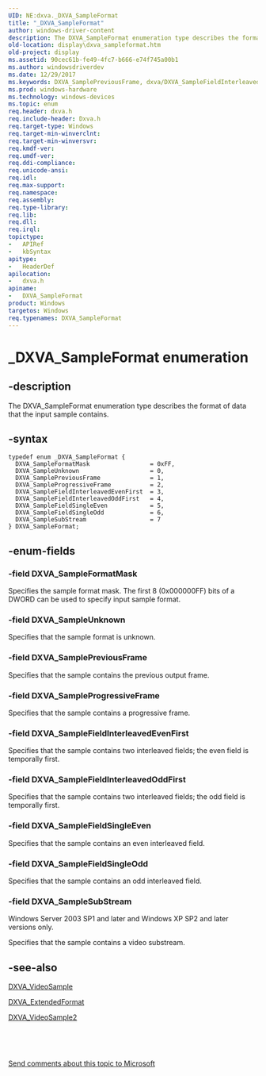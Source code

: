 ```yaml
---
UID: NE:dxva._DXVA_SampleFormat
title: "_DXVA_SampleFormat"
author: windows-driver-content
description: The DXVA_SampleFormat enumeration type describes the format of data that the input sample contains.
old-location: display\dxva_sampleformat.htm
old-project: display
ms.assetid: 90cec61b-fe49-4fc7-b666-e74f745a00b1
ms.author: windowsdriverdev
ms.date: 12/29/2017
ms.keywords: DXVA_SamplePreviousFrame, dxva/DXVA_SampleFieldInterleavedEvenFirst, dxva/DXVA_SampleFieldSingleEven, dxvaref_342ab3ab-8498-4d6f-a052-aff84c407436.xml, DXVA_SampleFormatMask, DXVA_SampleProgressiveFrame, DXVA_SampleFormat enumeration [Display Devices], display.dxva_sampleformat, DXVA_SampleFormat, DXVA_SampleSubStream, dxva/DXVA_SampleFormatMask, DXVA_SampleFieldInterleavedOddFirst, dxva/DXVA_SampleFormat, _DXVA_SampleFormat, dxva/DXVA_SampleProgressiveFrame, DXVA_SampleUnknown, dxva/DXVA_SampleUnknown, dxva/DXVA_SampleSubStream, dxva/DXVA_SampleFieldInterleavedOddFirst, DXVA_SampleFieldSingleEven, DXVA_SampleFieldSingleOdd, DXVA_SampleFieldInterleavedEvenFirst, dxva/DXVA_SampleFieldSingleOdd, dxva/DXVA_SamplePreviousFrame
ms.prod: windows-hardware
ms.technology: windows-devices
ms.topic: enum
req.header: dxva.h
req.include-header: Dxva.h
req.target-type: Windows
req.target-min-winverclnt: 
req.target-min-winversvr: 
req.kmdf-ver: 
req.umdf-ver: 
req.ddi-compliance: 
req.unicode-ansi: 
req.idl: 
req.max-support: 
req.namespace: 
req.assembly: 
req.type-library: 
req.lib: 
req.dll: 
req.irql: 
topictype:
-	APIRef
-	kbSyntax
apitype:
-	HeaderDef
apilocation:
-	dxva.h
apiname:
-	DXVA_SampleFormat
product: Windows
targetos: Windows
req.typenames: DXVA_SampleFormat
---
```


# _DXVA_SampleFormat enumeration


## -description


The DXVA_SampleFormat enumeration type describes the format of data that the input sample contains.


## -syntax


````
typedef enum _DXVA_SampleFormat { 
  DXVA_SampleFormatMask                 = 0xFF,
  DXVA_SampleUnknown                    = 0,
  DXVA_SamplePreviousFrame              = 1,
  DXVA_SampleProgressiveFrame           = 2,
  DXVA_SampleFieldInterleavedEvenFirst  = 3,
  DXVA_SampleFieldInterleavedOddFirst   = 4,
  DXVA_SampleFieldSingleEven            = 5,
  DXVA_SampleFieldSingleOdd             = 6,
  DXVA_SampleSubStream                  = 7
} DXVA_SampleFormat;
````


## -enum-fields




### -field DXVA_SampleFormatMask

Specifies the sample format mask. The first 8 (0x000000FF) bits of a DWORD can be used to specify input sample format. 



### -field DXVA_SampleUnknown

Specifies that the sample format is unknown. 



### -field DXVA_SamplePreviousFrame

Specifies that the sample contains the previous output frame.


### -field DXVA_SampleProgressiveFrame

Specifies that the sample contains a progressive frame.


### -field DXVA_SampleFieldInterleavedEvenFirst

Specifies that the sample contains two interleaved fields; the even field is temporally first.


### -field DXVA_SampleFieldInterleavedOddFirst

Specifies that the sample contains two interleaved fields; the odd field is temporally first.


### -field DXVA_SampleFieldSingleEven

Specifies that the sample contains an even interleaved field.


### -field DXVA_SampleFieldSingleOdd

Specifies that the sample contains an odd interleaved field.


### -field DXVA_SampleSubStream

Windows Server 2003 SP1 and later and Windows XP SP2 and later versions only.

Specifies that the sample contains a video substream.


## -see-also

<a href="..\dxva\ns-dxva-_dxva_videosample.md">DXVA_VideoSample</a>

<a href="..\dxva\ns-dxva-_dxva_extendedformat.md">DXVA_ExtendedFormat</a>

<a href="..\dxva\ns-dxva-_dxva_videosample2.md">DXVA_VideoSample2</a>

 

 

<a href="mailto:wsddocfb@microsoft.com?subject=Documentation%20feedback [display\display]:%20DXVA_SampleFormat enumeration%20 RELEASE:%20(12/29/2017)&amp;body=%0A%0APRIVACY STATEMENT%0A%0AWe use your feedback to improve the documentation. We don't use your email address for any other purpose, and we'll remove your email address from our system after the issue that you're reporting is fixed. While we're working to fix this issue, we might send you an email message to ask for more info. Later, we might also send you an email message to let you know that we've addressed your feedback.%0A%0AFor more info about Microsoft's privacy policy, see http://privacy.microsoft.com/en-us/default.aspx." title="Send comments about this topic to Microsoft">Send comments about this topic to Microsoft</a>

